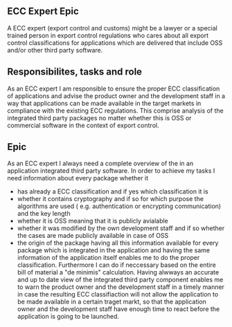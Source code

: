 ## ECC Expert Epic 
 A ECC expert (export control and customs) might be a lawyer or a special trained person in export control regulations who cares about all export control classifications for applications which are delivered that include OSS and/or other third party software.

## Responsibilites, tasks and role 
As an ECC expert I am responsible to ensure the proper ECC classification of applications and advise the product owner and the development staff in a way that applications can be made available in the target markets in compliance with the existing ECC regulations. This comprise analysis of the integrated third party packages no matter whether this is OSS or commercial software in the context of export control.


## Epic

As an ECC expert I always need a complete overview of the in an application integrated third party software. In order to achieve my tasks I need information about every package whether it
* has already a ECC classification and if yes which classification it is
* whether it contains cryptography and if so for which purpose the algorithms are used ( e.g. authentication or encrypting communication) and the key length 
* whether it is OSS meaning that it is publicly avialable
* whether it was modified by the own development staff and if so whether the cases are made publicly available in case of OSS
* the origin of the package 
having all this information available for every package which is integrated in the application and having the same information of the application itself enables me to do the proper classification. Furthermore I can do if neccessary based on the entire bill of material a "de minimis" calculation. Having alwways an accurate and up to date view of the integrated third party component enables me to warn the product owner and the development staff in a timely manner in case the resulting ECC classifiaction will not allow the application to be made available in a certain traget markt, so that the application owner and the development staff have enough time to react before the application is going to be launched.

